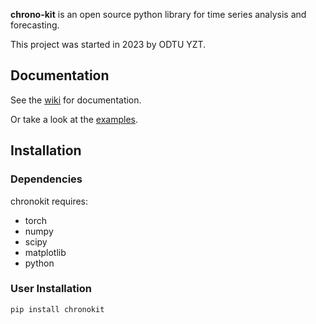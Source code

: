 **chrono-kit** is an open source python library for time series analysis and forecasting.

This project was started in 2023 by ODTU YZT.
## Documentation
See the [wiki](https://github.com/odtuyzt/chrono-kit/wiki) for documentation.

Or take a look at the [examples](https://github.com/odtuyzt/chrono-kit/tree/main/examples).

## Installation

### Dependencies

chronokit requires:

* torch 
* numpy
* scipy
* matplotlib
* python

### User Installation

    pip install chronokit
